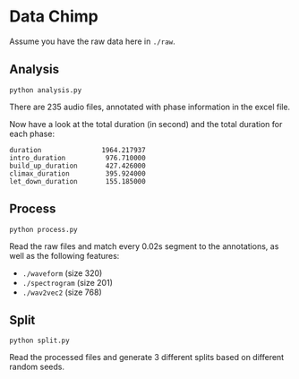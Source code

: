 # Data Chimp

Assume you have the raw data here in `./raw`.

## Analysis

`python analysis.py`

There are 235 audio files, annotated with phase information in the excel file.

Now have a look at the total duration (in second) and the total duration for each phase:

```
duration               1964.217937
intro_duration          976.710000
build_up_duration       427.426000
climax_duration         395.924000
let_down_duration       155.185000
```

## Process

`python process.py`

Read the raw files and match every 0.02s segment to the annotations, as well as the following features:

- `./waveform` (size 320)
- `./spectrogram` (size 201)
- `./wav2vec2` (size 768)

## Split

`python split.py`

Read the processed files and generate 3 different splits based on different random seeds.
